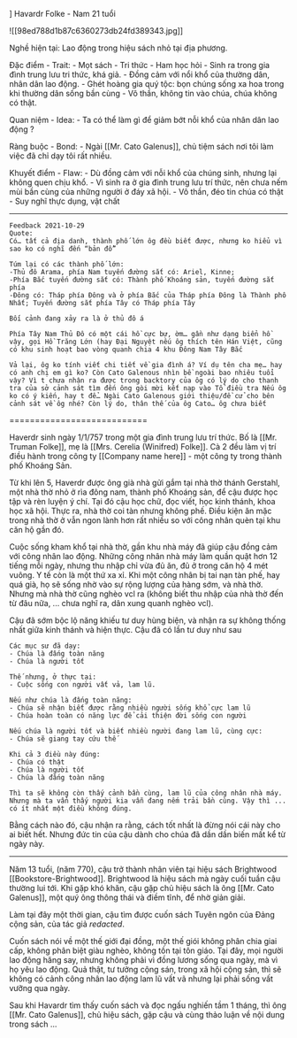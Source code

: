 ]
Havardr Folke - Nam 21 tuổi

![[98ed788d1b87c6360273db24fd389343.jpg]]

Nghề hiện tại: Lao động trong hiệu sách nhỏ tại địa phương.

Đặc điểm - Trait: 
	- Mọt sách
	- Tri thức
	- Ham học hỏi
	- Sinh ra trong gia đình trung lưu tri thức, khá giả.
    - Đồng cảm với nổi khổ của thường dân, nhân dân lao động. 
	- Ghét hoàng gia quý tộc: bọn chúng sống xa hoa trong khi thường dân sống bần cùng
	- Vô thần, không tin vào chúa, chúa không có thật. 

	
Quan niệm - Idea:
	- Ta có thể làm gì để giảm bớt nỗi khổ của nhân dân lao động ?

Ràng buộc - Bond:
	- Ngài [[Mr. Cato Galenus]], chủ tiệm sách nơi tôi làm việc đã chỉ dạy tôi rất nhiều.

Khuyết điểm - Flaw:
	- Dù đồng cảm với nỗi khổ của chúng sinh, nhưng lại không quen chịu khổ. 
	- Vì sinh ra ở gia đình trung lưu trí thức, nên chưa nếm mùi bần cùng của những người ở đáy xã hội.
	- Vô thần, đéo tin chúa có thật  
	- Suy nghĩ thực dụng, vật chất

--------------
```
Feedback 2021-10-29 
Quote: 
Có… tất cả địa danh, thành phố lớn ôg đều biết được, nhưng ko hiểu vì sao ko có nghĩ đến “bản đồ”

Túm lại có các thành phố lớn: 
-Thủ đô Arama, phía Nam tuyến đường sắt có: Ariel, Kinne; 
-Phía Bắc tuyến đường sắt có: Thành phố Khoáng sản, tuyến đường sắt phía 
-Đông có: Tháp phía Đông và ở phía Bắc của Tháp phía Đông là Thành phố Nhất; Tuyến đường sắt phía Tây có Tháp phía Tây

Bối cảnh đang xảy ra là ở thủ đô á

Phía Tây Nam Thủ Đô có một cái hồ cực bự, ờm… gần như dạng biển hồ vậy, gọi Hồ Trăng Lớn (hay Đại Nguyệt nếu ôg thích tên Hán Việt, cũng có khu sinh hoạt bao vòng quanh chia 4 khu Đông Nam Tây Bắc

Vả lại, ôg ko tính viết chi tiết về gia đình á? Ví dụ tên cha mẹ… hay có anh chị em gì ko? Còn Cato Galenous nhìn bề ngoài bao nhiêu tuổi vậy? Vì t chưa nhận ra được trong backtory của ôg có lý do cho thanh tra của sở cảnh sát tìm đến ông gòi mời kết nạp vào Tổ điều tra Nếu ôg ko có ý kiến, hay t để… Ngài Cato Galenous giới thiệu/đề cử cho bên cảnh sát về ôg nhé? Còn lý do, thân thế của ôg Cato… ôg chưa biết
```
===========================

Haverdr sinh ngày 1/1/757 trong một gia đình trung lưu trí thức. 
Bố là [[Mr. Truman Folke]],  mẹ là [[Mrs. Cerelia (Winifred) Folke]]. Cà 2 đều làm vị trí điều hành trong công ty [[Company name here]] - một công ty trong thành phố Khoáng Sản.


Từ khi lên 5, Haverdr được ông già nhà gửi gắm tại nhà thờ thánh Gerstahl, một nhà thờ nhỏ ở rìa đông nam, thành phố Khoáng sản, để cậu được học tập và rèn luyện ý chí. Tại đó cậu học chữ, đọc viết, học kinh thánh, khoa học xã hội. Thực ra, nhà thờ coi tàn nhưng không phế. Điều kiện ăn mặc trong nhà thờ ở vẫn ngon lành hơn rất nhiều so với công nhân quèn tại khu căn hộ gần đó.

Cuộc sống kham khổ tại nhà thờ, gần khu nhà máy đã giúp cậu đồng cảm với công nhân lao động. Những công nhân nhà máy làm quần quật hơn 12 tiếng mỗi ngày, nhưng thu nhập chỉ vừa đủ ăn, đủ ở trong căn hộ 4 mét vuông. Y tế còn là một thứ xa xỉ. Khi một công nhân bị tai nạn tàn phế, hay quá già, họ sẽ sống nhờ vào sự rộng lượng của hàng sớm, và nhà thờ. Nhưng mà nhà thờ cũng nghèo vcl ra (không biết thu nhập của nhà thờ đến từ đâu nữa, ... chưa nghĩ ra, dân xung quanh nghèo vcl).

Cậu đã sớm bộc lộ năng khiếu tư duy hùng biện, và nhận ra sự không thống nhất giữa kinh thánh và hiện thực. Cậu đã có lần tư duy như sau 

```
Các mục sư đã dạy: 
- Chúa là đấng toàn năng
- Chúa là người tốt

Thế nhưng, ở thực tại: 
- Cuộc sống con người vất vả, lam lũ. 

Nếu như chúa là đấng toàn năng: 
- Chúa sẽ nhận biết được rằng nhiều người sống khổ cực lam lũ
- Chúa hoàn toàn có năng lực để cải thiện đời sống con người 

Nếu chúa là người tốt và biết nhiều người đang lam lũ, cùng cực: 
- Chúa sẽ giang tay cứu thế

Khi cả 3 điều này đúng: 
- Chúa có thật
- Chúa là người tốt
- Chúa là đấng toàn năng 

Thì ta sẽ không còn thấy cảnh bần cùng, lam lũ của công nhân nhà máy. Nhưng mà ta vẩn thấy người kia vẫn đang nếm trải bần cùng. Vậy thì ... có ít nhất một điều không đúng. 
```

Bằng cách nào đó, cậu nhận ra rằng, cách tốt nhất là đừng nói cái này cho ai biết hết. Nhưng đức tin của cậu dành cho chúa đã dần dần biến mất kể từ ngày này. 



--------

Năm 13 tuổi, (năm 770), cậu trở thành nhân viên tại hiệu sách Brightwood [[Bookstore-Brightwood]]. Brightwood là hiệu sách mà ngày cuối tuần cậu thường lui tới. Khi gặp khó khăn, cậu gặp chủ hiệu sách là ông [[Mr. Cato Galenus]], một quý ông thông thái và điềm tĩnh, để nhờ giản giải. 

Làm tại đây một thời gian, cậu tìm được cuốn sách Tuyên ngôn của Đảng cộng sản, của tác giả _redacted_. 

Cuốn sách nói về một thế giới đại đồng, một thế giói không phân chia giai cấp, không phân biệt giàu nghèo, không tồn tại tôn giáo. Tại đây, mọi người lao động hăng say, nhưng không phải vì đồng lương sống qua ngày, mà vì họ yêu lao động. Quả thật, tư tưởng cộng sán, trong xã hội cộng sản, thì sẽ không có cảnh công nhân lao động lam lũ vất vã nhưng lại phải sống vất vưỡng qua ngày.

Sau khi Havardr tìm thấy cuốn sách và đọc ngấu nghiến tầm 1 tháng, thì ông [[Mr. Cato Galenus]], chủ hiệu sách, gặp cậu và cùng thảo luận về nội dung trong sách ...



